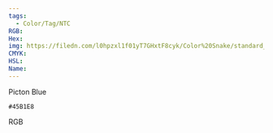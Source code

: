 ```yaml
---
tags:
  - Color/Tag/NTC
RGB:
Hex:
img: https://filedn.com/l0hpzxl1f01yT7GHxtF8cyk/Color%20Snake/standard_csv_to_svg/45B1E8.svg
CMYK:
HSL:
Name:
---
```

Picton Blue
```palette
#45B1E8
```
RGB
